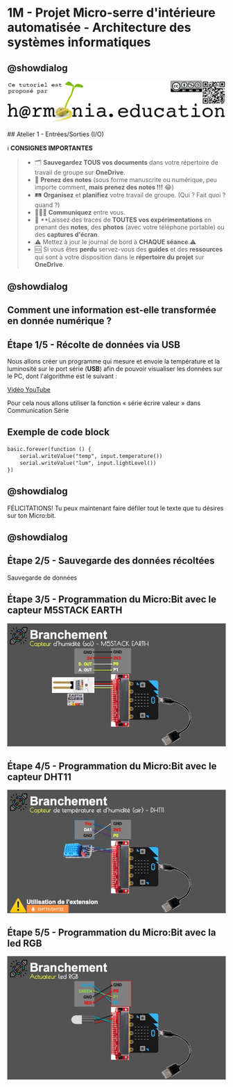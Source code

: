 
# 1M - Projet Micro-serre d'intérieure automatisée - Architecture des systèmes informatiques

## @showdialog

![Logo H@rmonia](https://github.com/ph3n4t3s/1m1-archsys/blob/master/img/Harmonia_v4.jpg?raw=true)

## Atelier 1 - Entrées/Sorties (I/O)

ℹ️ **CONSIGNES IMPORTANTES**

> - 🗂️ **Sauvegardez TOUS vos documents**  dans votre répertoire de travail de groupe sur **OneDrive**.
> - 📝 **Prenez des notes** (sous forme manuscrite ou numérique, peu importe comment, **mais prenez des notes !!!** 😂)
> - 🛤️ **Organisez** et  **planifiez** votre travail de groupe. (Qui ? Fait quoi ? quand ?)
> - 🧑‍🧑‍🧒 **Communiquez** entre vous.
> - 🧭 **Laissez des traces de **TOUTES vos expérimentations** en prenant des **notes**, des **photos** (avec votre téléphone portable) ou des **captures d'écran**.
> - ⚠️ Mettez à jour le journal de bord à **CHAQUE séance**.⚠️
> - 🆘 Si vous êtes **perdu** servez-vous des **guides** et des **ressources** qui sont à votre disposition dans le **répertoire du projet** sur **OneDrive**.

## @showdialog

## Comment une information est-elle transformée en donnée numérique ?

## Étape 1/5 - Récolte de données via USB

Nous allons créer un programme qui mesure et envoie la température et la luminosité sur le port série (**USB**) afin de pouvoir visualiser les données sur le PC, dont l'algorithme est le suivant :

[Vidéo YouTube](https://youtu.be/imzGdgKm4W0?si=EPmg_eWGlHzvkHMw)

Pour cela nous allons utiliser la fonction « série écrire valeur » dans Communication Série

## Exemple de code block

```blocks
basic.forever(function () {
    serial.writeValue("temp", input.temperature())
    serial.writeValue("lum", input.lightLevel())
})
```

## @showdialog

FÉLICITATIONS!  Tu peux maintenant faire défiler tout le texte que tu désires sur ton Micro:bit.

## @showdialog

## Étape 2/5 - Sauvegarde des données récoltées

Sauvegarde de données

## Étape 3/5 - Programmation du Micro:Bit avec le capteur M5STACK EARTH

![Branchement du capteur d'humidité (sol) - M5STACK EARTH](https://github.com/ph3n4t3s/1m1-archsys/blob/master/img/Diapositive29.jpeg?raw=true)

## Étape 4/5 - Programmation du Micro:Bit avec le capteur DHT11

![Branchement du capteur de température et d'humidité (air) - DHT11](https://github.com/ph3n4t3s/1m1-archsys/blob/master/img/Diapositive30.jpeg?raw=true)

## Étape 5/5 - Programmation du Micro:Bit avec la led RGB

![Branchement de l'actuateur - Led RGB](https://github.com/ph3n4t3s/1m1-archsys/blob/master/img/Diapositive31.jpeg?raw=true)
